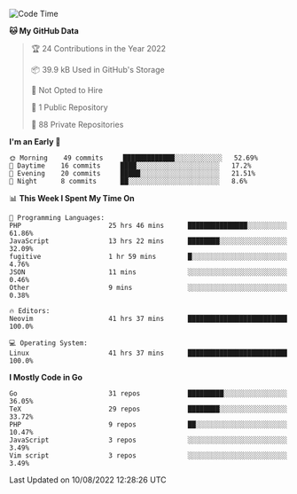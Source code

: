 
<!--START_SECTION:waka-->
![Code Time](http://img.shields.io/badge/Code%20Time-2%2C386%20hrs%2056%20mins-blue)

**🐱 My GitHub Data** 

> 🏆 24 Contributions in the Year 2022
 > 
> 📦 39.9 kB Used in GitHub's Storage 
 > 
> 🚫 Not Opted to Hire
 > 
> 📜 1 Public Repository 
 > 
> 🔑 88 Private Repositories  
 > 
**I'm an Early 🐤** 

```text
🌞 Morning    49 commits     █████████████░░░░░░░░░░░░   52.69% 
🌆 Daytime    16 commits     ████░░░░░░░░░░░░░░░░░░░░░   17.2% 
🌃 Evening    20 commits     █████░░░░░░░░░░░░░░░░░░░░   21.51% 
🌙 Night      8 commits      ██░░░░░░░░░░░░░░░░░░░░░░░   8.6%

```


📊 **This Week I Spent My Time On** 

```text
💬 Programming Languages: 
PHP                      25 hrs 46 mins      ███████████████░░░░░░░░░░   61.86% 
JavaScript               13 hrs 22 mins      ████████░░░░░░░░░░░░░░░░░   32.09% 
fugitive                 1 hr 59 mins        █░░░░░░░░░░░░░░░░░░░░░░░░   4.76% 
JSON                     11 mins             ░░░░░░░░░░░░░░░░░░░░░░░░░   0.46% 
Other                    9 mins              ░░░░░░░░░░░░░░░░░░░░░░░░░   0.38%

🔥 Editors: 
Neovim                   41 hrs 37 mins      █████████████████████████   100.0%

💻 Operating System: 
Linux                    41 hrs 37 mins      █████████████████████████   100.0%

```

**I Mostly Code in Go** 

```text
Go                       31 repos            █████████░░░░░░░░░░░░░░░░   36.05% 
TeX                      29 repos            ████████░░░░░░░░░░░░░░░░░   33.72% 
PHP                      9 repos             ██░░░░░░░░░░░░░░░░░░░░░░░   10.47% 
JavaScript               3 repos             ░░░░░░░░░░░░░░░░░░░░░░░░░   3.49% 
Vim script               3 repos             ░░░░░░░░░░░░░░░░░░░░░░░░░   3.49%

```



 Last Updated on 10/08/2022 12:28:26 UTC
<!--END_SECTION:waka-->
